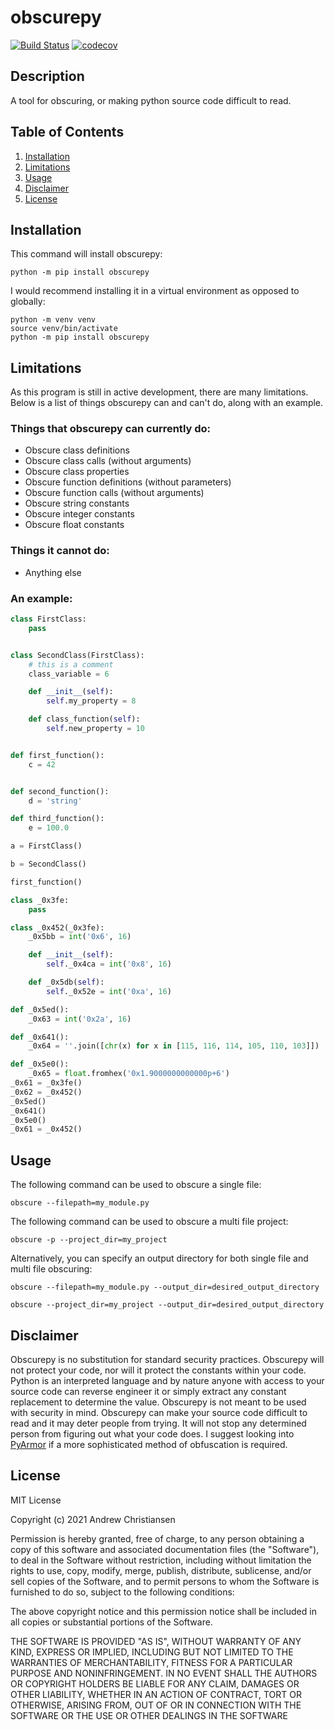 # obscurepy
[![Build Status](https://travis-ci.com/DrewTChrist/obscurepy.svg?branch=master)](https://travis-ci.com/DrewTChrist/obscurepy)
[![codecov](https://codecov.io/gh/DrewTChrist/obscurepy/branch/master/graph/badge.svg?token=2LN7K8W2PZ)](https://codecov.io/gh/DrewTChrist/obscurepy)

## Description
A tool for obscuring, or making python source code difficult to read.

## Table of Contents

1. [Installation](#installation)
2. [Limitations](#limitations)
3. [Usage](#usage)
4. [Disclaimer](#disclaimer)
5. [License](#license)

## Installation
This command will install obscurepy:
```shell
python -m pip install obscurepy
```
I would recommend installing it in a virtual environment as opposed to globally:
```shell
python -m venv venv
source venv/bin/activate
python -m pip install obscurepy
```

## Limitations
As this program is still in active development, there are many limitations. Below is a list of things obscurepy can and
can't do, along with an example.

### Things that obscurepy can currently do:
* Obscure class definitions
* Obscure class calls (without arguments)
* Obscure class properties
* Obscure function definitions (without parameters)
* Obscure function calls (without arguments)
* Obscure string constants
* Obscure integer constants
* Obscure float constants

### Things it cannot do:
* Anything else

### An example:
```python
class FirstClass:
    pass


class SecondClass(FirstClass):
    # this is a comment
    class_variable = 6

    def __init__(self):
        self.my_property = 8

    def class_function(self):
        self.new_property = 10


def first_function():
    c = 42


def second_function():
    d = 'string'

def third_function():
    e = 100.0

a = FirstClass()

b = SecondClass()

first_function()

```
```python
class _0x3fe:
    pass

class _0x452(_0x3fe):
    _0x5bb = int('0x6', 16)

    def __init__(self):
        self._0x4ca = int('0x8', 16)

    def _0x5db(self):
        self._0x52e = int('0xa', 16)

def _0x5ed():
    _0x63 = int('0x2a', 16)

def _0x641():
    _0x64 = ''.join([chr(x) for x in [115, 116, 114, 105, 110, 103]])

def _0x5e0():
    _0x65 = float.fromhex('0x1.9000000000000p+6')
_0x61 = _0x3fe()
_0x62 = _0x452()
_0x5ed()
_0x641()
_0x5e0()
_0x61 = _0x452()
```

## Usage
The following command can be used to obscure a single file:
```shell
obscure --filepath=my_module.py
```

The following command can be used to obscure a multi file project:
```shell
obscure -p --project_dir=my_project
```

Alternatively, you can specify an output directory for both single file and multi file obscuring:
```shell
obscure --filepath=my_module.py --output_dir=desired_output_directory
```
```shell
obscure --project_dir=my_project --output_dir=desired_output_directory
```

## Disclaimer
Obscurepy is no substitution for standard security practices. Obscurepy will not protect your code, nor will it
protect the constants within your code. Python is an interpreted language and by nature anyone with access
to your source code can reverse engineer it or simply extract any constant replacement to determine the value.
Obscurepy is not meant to be used with security in mind. Obscurepy can make your source code difficult to read and it
may deter people from trying. It will not stop any determined person from figuring out what your code does. I suggest
looking into [PyArmor](https://github.com/dashingsoft/pyarmor) if a more sophisticated method of obfuscation is required.

## License
MIT License

Copyright (c) 2021 Andrew Christiansen

Permission is hereby granted, free of charge, to any person obtaining a copy
of this software and associated documentation files (the "Software"), to deal
in the Software without restriction, including without limitation the rights
to use, copy, modify, merge, publish, distribute, sublicense, and/or sell
copies of the Software, and to permit persons to whom the Software is
furnished to do so, subject to the following conditions:

The above copyright notice and this permission notice shall be included in all
copies or substantial portions of the Software.

THE SOFTWARE IS PROVIDED "AS IS", WITHOUT WARRANTY OF ANY KIND, EXPRESS OR
IMPLIED, INCLUDING BUT NOT LIMITED TO THE WARRANTIES OF MERCHANTABILITY,
FITNESS FOR A PARTICULAR PURPOSE AND NONINFRINGEMENT. IN NO EVENT SHALL THE
AUTHORS OR COPYRIGHT HOLDERS BE LIABLE FOR ANY CLAIM, DAMAGES OR OTHER
LIABILITY, WHETHER IN AN ACTION OF CONTRACT, TORT OR OTHERWISE, ARISING FROM,
OUT OF OR IN CONNECTION WITH THE SOFTWARE OR THE USE OR OTHER DEALINGS IN THE
SOFTWARE
